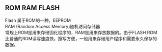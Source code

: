 ## ROM RAM FLASH ##
Flash 属于ROM的一种，EEPROM  
RAM (Random Access Memory)随机访问存储器  
常规上ROM是用来存储固化程序的，RAM是用来存放数据的。由于FLASH ROM比普通的ROM读写速度快，擦写方便，一般用来存储用户程序和需要永久保存的数据。  
